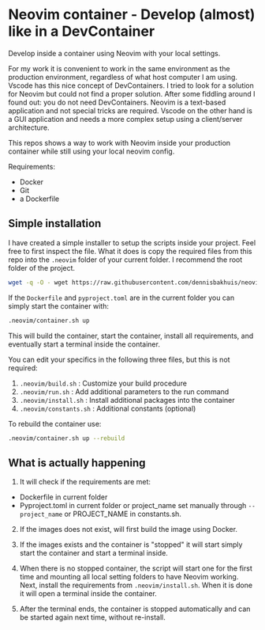 # Neovim container - Develop (almost) like in a DevContainer
Develop inside a container using Neovim with your local settings.

For my work it is convenient to work in the same environment as the production
environment, regardless of what host computer I am using. Vscode has this nice
concept of DevContainers. I tried to look for a solution for Neovim but could
not find a proper solution. After some fiddling around I found out: you do
not need DevContainers. Neovim is a text-based application and not special tricks
are required. Vscode on the other hand is a GUI application and needs a more
complex setup using a client/server architecture.

This repos shows a way to work with Neovim inside your production container
while still using your local neovim config.

Requirements:
- Docker
- Git
- a Dockerfile

## Simple installation
I have created a simple installer to setup the scripts inside your project. Feel free
to first inspect the file. What it does is copy the required files from this repo
into the `.neovim` folder of your current folder. I recommend the root folder of the
project.

```bash
wget -q -O - wget https://raw.githubusercontent.com/dennisbakhuis/neovim_container/main/install_neovim_container.sh | bash
```

If the `Dockerfile` and `pyproject.toml` are in the current folder you can
simply start the container with:

```bash
.neovim/container.sh up
```

This will build the container, start the container, install all requirements, and
eventually start a terminal inside the container.

You can edit your specifics in the following three files, but this is not
required:
1. `.neovim/build.sh`     : Customize your build procedure
2. `.neovim/run.sh`       : Add additional parameters to the run command
3. `.neovim/install.sh`   : Install additional packages into the container
4. `.neovim/constants.sh` : Additional constants (optional)

To rebuild the container use:
```bash
.neovim/container.sh up --rebuild
```


## What is actually happening
1. It will check if the requirements are met:
- Dockerfile in current folder
- Pyproject.toml in current folder or project_name set manually through 
`--project_name` or PROJECT_NAME in constants.sh.

2. If the images does not exist, will first build the image using Docker.

3. If the images exists and the container is "stopped" it will start simply
start the container and start a terminal inside.

4. When there is no stopped container, the script will start one for the first
   time and mounting all local setting folders to have Neovim working. Next,
   install the requirements from `.neovim/install.sh`. When it is done it will
   open a terminal inside the container. 

5. After the terminal ends, the container is stopped automatically and can be
   started again next time, without re-install.
